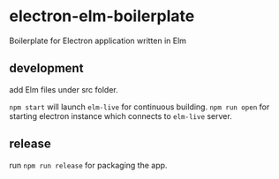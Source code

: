# electron-elm-boilerplate
Boilerplate for Electron application written in Elm

## development
add Elm files under src folder.

`npm start` will launch `elm-live` for continuous building.
`npm run open` for starting electron instance which connects
to `elm-live` server.

## release
run `npm run release` for packaging the app.

